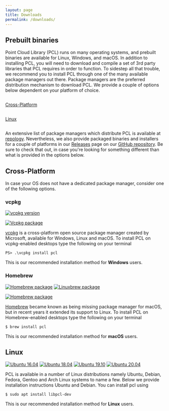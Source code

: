 ```yaml
---
layout: page
title: Downloads
permalink: /downloads/
---
```


## Prebuilt binaries


Point Cloud Library (PCL) runs on many operating systems, and prebuilt binaries are available for Linux, Windows, and macOS. In addition to installing PCL, you will need to download and compile a set of 3rd party libraries that PCL requires in order to function. To sidestep all that trouble, we recommend you to install PCL through one of the many available package managers out there. Package managers are the preferred distribution mechanism to download PCL. We provide a couple of options below dependent on your platform of choice.

<div class="row">
	<div class="column column-2 icon-with-text">
		<a href="#cross-platform" class="clear"><div class="fas fa-desktop icon-large"></div></a>
		<p><a href="#cross-platform">Cross-Platform</a></p>
	</div>
	<div class="column column-2 icon-with-text">
		<a href="#linux" class="clear"><div class="fab fa-linux icon-large"></div></a>
		<p><a href="#linux">Linux</a></p>
	</div>
</div>

An extensive list of package managers which distribute PCL is available at [repology](https://repology.org/project/pcl-pointclouds/packages).
Nevertheless, we also provide packaged binaries and installers for a couple of platforms in our [Releases](https://github.com/PointCloudLibrary/pcl/releases) page on our [GitHub repository](https://github.com/PointCloudLibrary/pcl). Be sure to check that out, in case you're looking for something different than what is provided in the options below.

## Cross-Platform

In case your OS does not have a dedicated package manager, consider one of the following options.

### vcpkg
[![vcpkg version](https://repology.org/badge/version-for-repo/vcpkg/pcl-pointclouds.svg?header=Version)](https://github.com/Microsoft/vcpkg/tree/master/ports/pcl)

[![Vcpkg package](https://repology.org/badge/version-for-repo/vcpkg/pcl-pointclouds.svg)](https://github.com/Microsoft/vcpkg/tree/master/ports/pcl)

[vcpkg](https://github.com/microsoft/vcpkg) is a cross-platform open source package manager created by Microsoft, available for Windows, Linux and macOS. To install PCL on vcpkg-enabled desktops type the following on your terminal

```
PS> .\vcpkg install pcl
```

This is our recommended installation method for **Windows** users.

### Homebrew
[![Homebrew package](https://repology.org/badge/version-for-repo/linuxbrew/pcl-pointclouds.svg)](https://formulae.brew.sh/formula/pcl)
[![Linuxbrew package](https://repology.org/badge/version-for-repo/homebrew/pcl-pointclouds.svg)](https://formulae.brew.sh/formula-linux/pcl)

[![Homebrew package](https://repology.org/badge/version-for-repo/homebrew/pcl-pointclouds.svg)](https://formulae.brew.sh/formula/pcl)

[Homebrew](https://brew.sh/) became known as being missing package manager for macOS, but in recent years it extended its support to Linux. To install PCL on Homebrew-enabled desktops type the following on your terminal

```
$ brew install pcl
```

This is our recommended installation method for **macOS** users.


## Linux
[![Ubuntu 16.04](https://repology.org/badge/version-for-repo/ubuntu_16_04/pcl-pointclouds.svg?header=Ubuntu+16.04)](https://packages.ubuntu.com/source/xenial/pcl)
[![Ubuntu 18.04](https://repology.org/badge/version-for-repo/ubuntu_18_04/pcl-pointclouds.svg?header=Ubuntu+18.04)](https://packages.ubuntu.com/source/bionic/pcl)
[![Ubuntu 19.10](https://repology.org/badge/version-for-repo/ubuntu_19_10/pcl-pointclouds.svg?header=Ubuntu+19.10)](https://packages.ubuntu.com/source/eoan/pcl)
[![Ubuntu 20.04](https://repology.org/badge/version-for-repo/ubuntu_20_04/pcl-pointclouds.svg?header=Ubuntu+20.04)](https://packages.ubuntu.com/source/groovy/pcl)

PCL is available in a number of Linux distributions namely Ubuntu, Debian, Fedora, Gentoo and Arch Linux systems to name a few. Below we provide installation instructions Ubuntu and Debian. You can install pcl using

```
$ sudo apt install libpcl-dev
```

This is our recommended installation method for **Linux** users.
